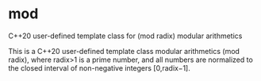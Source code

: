 # mod
C++20 user-defined template class for (mod radix) modular arithmetics

This is a C++20 user-defined template class modular arithmetics (mod radix), where radix>1 is a prime number, and all numbers are normalized to the closed interval of non-negative integers [0,radix−1]. 
